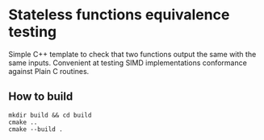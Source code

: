 # Stateless functions equivalence testing

Simple C++ template to check that two functions output the same with the same inputs.
Convenient at testing SIMD implementations conformance against Plain C routines.

## How to build

```
mkdir build && cd build
cmake ..
cmake --build .
```
